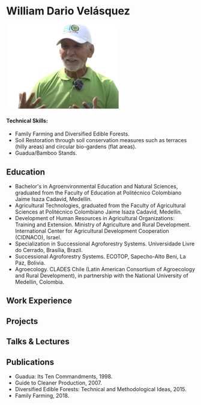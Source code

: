 # William Dario Velásquez 
![William Velásquez](williamvelasquez-web.png)
#### Technical Skills:     
- Family Farming and Diversified Edible Forests.
- Soil Restoration through soil conservation measures such as terraces (hilly areas) and circular bio-gardens (flat areas).
- Guadua/Bamboo Stands.

## Education
- Bachelor's in Agroenvironmental Education and Natural Sciences, graduated from the Faculty of Education at Politécnico Colombiano Jaime Isaza Cadavid, Medellín.
- Agricultural Technologies, graduated from the Faculty of Agricultural Sciences at Politécnico Colombiano Jaime Isaza Cadavid, Medellín.
- Development of Human Resources in Agricultural Organizations: Training and Extension. Ministry of Agriculture and Rural Development. International Center for Agricultural Development Cooperation (CIDNACO), Israel.
- Specialization in Successional Agroforestry Systems. Universidade Livre do Cerrado, Brasília, Brazil.
- Successional Agroforestry Systems. ECOTOP, Sapecho-Alto Beni, La Paz, Bolivia.
- Agroecology. CLADES Chile (Latin American Consortium of Agroecology and Rural Development), in partnership with the National University of Medellín, Colombia.

## Work Experience


## Projects


## Talks & Lectures

## Publications
- Guadua: Its Ten Commandments, 1998.
- Guide to Cleaner Production, 2007.
- Diversified Edible Forests: Technical and Methodological Ideas, 2015.
- Family Farming, 2018.
